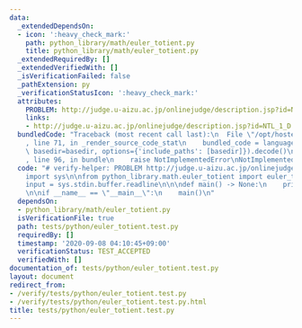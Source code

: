 ```yaml
---
data:
  _extendedDependsOn:
  - icon: ':heavy_check_mark:'
    path: python_library/math/euler_totient.py
    title: python_library/math/euler_totient.py
  _extendedRequiredBy: []
  _extendedVerifiedWith: []
  _isVerificationFailed: false
  _pathExtension: py
  _verificationStatusIcon: ':heavy_check_mark:'
  attributes:
    PROBLEM: http://judge.u-aizu.ac.jp/onlinejudge/description.jsp?id=NTL_1_D
    links:
    - http://judge.u-aizu.ac.jp/onlinejudge/description.jsp?id=NTL_1_D
  bundledCode: "Traceback (most recent call last):\n  File \"/opt/hostedtoolcache/Python/3.9.1/x64/lib/python3.9/site-packages/onlinejudge_verify/documentation/build.py\"\
    , line 71, in _render_source_code_stat\n    bundled_code = language.bundle(stat.path,\
    \ basedir=basedir, options={'include_paths': [basedir]}).decode()\n  File \"/opt/hostedtoolcache/Python/3.9.1/x64/lib/python3.9/site-packages/onlinejudge_verify/languages/python.py\"\
    , line 96, in bundle\n    raise NotImplementedError\nNotImplementedError\n"
  code: "# verify-helper: PROBLEM http://judge.u-aizu.ac.jp/onlinejudge/description.jsp?id=NTL_1_D\n\
    import sys\n\nfrom python_library.math.euler_totient import euler_totient\n\n\
    input = sys.stdin.buffer.readline\n\n\ndef main() -> None:\n    print(euler_totient(int(input())))\n\
    \n\nif __name__ == \"__main__\":\n    main()\n"
  dependsOn:
  - python_library/math/euler_totient.py
  isVerificationFile: true
  path: tests/python/euler_totient.test.py
  requiredBy: []
  timestamp: '2020-09-08 04:10:45+09:00'
  verificationStatus: TEST_ACCEPTED
  verifiedWith: []
documentation_of: tests/python/euler_totient.test.py
layout: document
redirect_from:
- /verify/tests/python/euler_totient.test.py
- /verify/tests/python/euler_totient.test.py.html
title: tests/python/euler_totient.test.py
---
```

